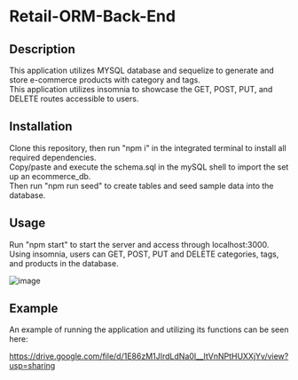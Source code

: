 # Retail-ORM-Back-End

## Description
This application utilizes MYSQL database and sequelize to generate and store e-commerce products with category and tags.\
This application utilizes insomnia to showcase the GET, POST, PUT, and DELETE routes accessible to users.

## Installation
Clone this repository, then run "npm i" in the integrated terminal to install all required dependencies.\
Copy/paste and execute the schema.sql in the mySQL shell to import the set up an ecommerce_db.\
Then run "npm run seed" to create tables and seed sample data into the database.

## Usage
Run "npm start" to start the server and access through localhost:3000.\
Using insomnia, users can GET, POST, PUT and DELETE categories, tags, and products in the database.

![image](https://user-images.githubusercontent.com/30445082/160757455-975547d0-4ecc-48f5-a7db-3015ba0c3d46.png)

## Example
An example of running the application and utilizing its functions can be seen here:

https://drive.google.com/file/d/1E86zM1JIrdLdNa0I__ItVnNPtHUXXjYv/view?usp=sharing

